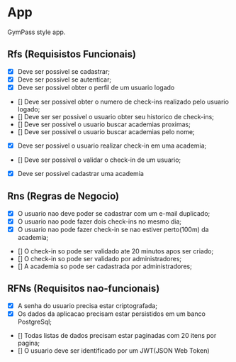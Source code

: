 # App

GymPass style app.

## Rfs (Requisistos Funcionais)

- [x] Deve ser possivel se cadastrar;
- [x] Deve ser possivel se autenticar;
- [x] Deve ser possivel obter o perfil de um usuario logado
- [] Deve ser possivel obter o numero de check-ins realizado pelo usuario logado;
- [] Deve ser ser possivel o usuario obter seu historico de check-ins;
- [] Deve ser possivel o usuario buscar academias proximas;
- [] Deve ser possivel o usuario buscar academias pelo nome;
- [x] Deve ser possivel o usuario realizar check-in em uma academia;
- [] Deve ser possivel o validar o check-in de um usuario;
- [x] Deve ser possivel cadastrar uma academia

## Rns (Regras de Negocio)

- [x] O usuario nao deve poder se cadastrar com um e-mail duplicado;
- [x] O usuario nao pode fazer dois check-ins no mesmo dia;
- [x] O usuario nao pode fazer check-in se nao estiver perto(100m) da academia;
- [] O check-in so pode ser validado ate 20 minutos apos ser criado;
- [] O check-in so pode ser validado por administradores;
- [] A academia so pode ser cadastrada por administradores;

## RFNs (Requisitos nao-funcionais)

- [x] A senha do usuario precisa estar criptografada;
- [x] Os dados da aplicacao precisam estar persistidos em um banco PostgreSql;
- [] Todas listas de dados precisam estar paginadas com 20 itens por pagina;
- [] O usuario deve ser identificado por um JWT(JSON Web Token)
